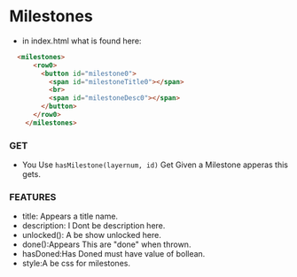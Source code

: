 # Milestones
- in index.html what is found here:
```html
  <milestones>
      <row0>
        <button id="milestone0">
          <span id="milestoneTitle0"></span>
          <br>
          <span id="milestoneDesc0"></span>
        </button>
      </row0>
    </milestones>
```

### GET
- You Use `hasMilestone(layernum, id)` Get Given a Milestone apperas this gets.

### FEATURES
- title: Appears a title name.
- description: I Dont be description here.
- unlocked(): A be show unlocked here.
- done():Appears This are "done" when thrown.
- hasDoned:Has Doned must have value of bollean.
- style:A be css for milestones.